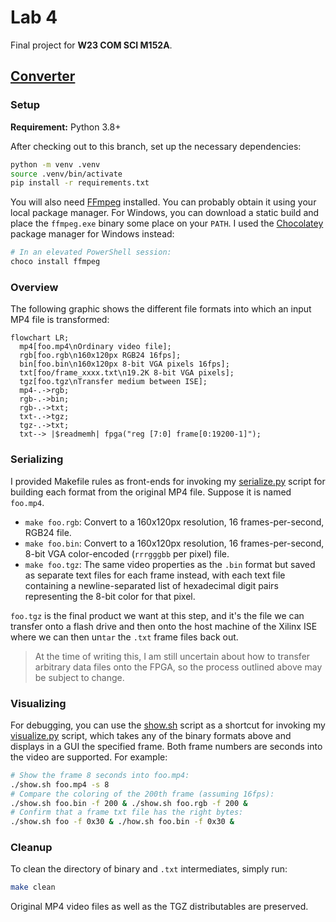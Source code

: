 # Lab 4


Final project for **W23 COM SCI M152A**.


## [Converter](converter/)


### Setup


**Requirement:** Python 3.8+

After checking out to this branch, set up the necessary dependencies:

```sh
python -m venv .venv
source .venv/bin/activate
pip install -r requirements.txt
```

You will also need [FFmpeg](https://ffmpeg.org/download.html) installed.
You can probably obtain it using your local package manager. For Windows, you
can download a static build and place the `ffmpeg.exe` binary some place
on your `PATH`. I used the [Chocolatey](https://chocolatey.org/) package manager
for Windows instead:

```powershell
# In an elevated PowerShell session:
choco install ffmpeg
```


### Overview


The following graphic shows the different file formats into which an input MP4
file is transformed:

```mermaid
flowchart LR;
  mp4[foo.mp4\nOrdinary video file];
  rgb[foo.rgb\n160x120px RGB24 16fps];
  bin[foo.bin\n160x120px 8-bit VGA pixels 16fps];
  txt[foo/frame_xxxx.txt\n19.2K 8-bit VGA pixels];
  tgz[foo.tgz\nTransfer medium between ISE];
  mp4-.->rgb;
  rgb-.->bin;
  rgb-.->txt;
  txt-.->tgz;
  tgz-.->txt;
  txt--> |$readmemh| fpga("reg [7:0] frame[0:19200-1]");
```


### Serializing


I provided Makefile rules as front-ends for invoking my
[serialize.py](converter/serialize.py) script for building each format from the
original MP4 file. Suppose it is named `foo.mp4`.

* `make foo.rgb`: Convert to a 160x120px resolution, 16 frames-per-second, RGB24
  file.
* `make foo.bin`: Convert to a 160x120px resolution, 16 frames-per-second, 8-bit
  VGA color-encoded (`rrrgggbb` per pixel) file.
* `make foo.tgz`: The same video properties as the `.bin` format but saved as
  separate text files for each frame instead, with each text file containing a
  newline-separated list of hexadecimal digit pairs representing the 8-bit color
  for that pixel.

`foo.tgz` is the final product we want at this step, and it's the file we can
transfer onto a flash drive and then onto the host machine of the Xilinx ISE
where we can then un`tar` the `.txt` frame files back out.

> At the time of writing this, I am still uncertain about how to transfer
arbitrary data files onto the FPGA, so the process outlined above may be subject
to change.


### Visualizing


For debugging, you can use the [show.sh](show.sh) script as a shortcut for
invoking my [visualize.py](converter/visualize.py) script, which takes any of
the binary formats above and displays in a GUI the specified frame. Both frame
numbers are seconds into the video are supported. For example:

```sh
# Show the frame 8 seconds into foo.mp4:
./show.sh foo.mp4 -s 8
# Compare the coloring of the 200th frame (assuming 16fps):
./show.sh foo.bin -f 200 & ./show.sh foo.rgb -f 200 &
# Confirm that a frame txt file has the right bytes:
./show.sh foo -f 0x30 & ./how.sh foo.bin -f 0x30 &
```


### Cleanup


To clean the directory of binary and `.txt` intermediates, simply run:

```sh
make clean
```

Original MP4 video files as well as the TGZ distributables are preserved.
